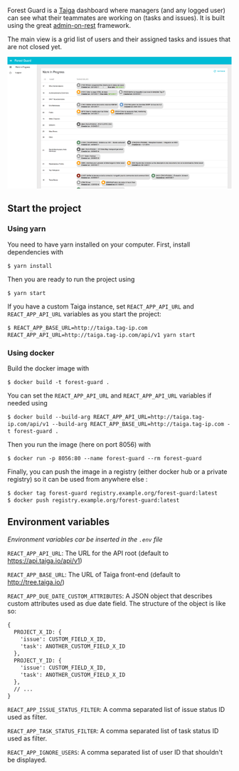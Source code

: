Forest Guard is a [Taiga](https://taiga.io/) dashboard where managers (and any logged user) can see what their teammates are working on (tasks and issues). It is built using the great [admin-on-rest](https://marmelab.com/admin-on-rest/) framework.

The main view is a grid list of users and their assigned tasks and issues that are not closed yet. 

![ScreenShot](./screenshot.png)

## Start the project

### Using yarn

You need to have yarn installed on your computer. First, install dependencies with 

```
$ yarn install
```

Then you are ready to run the project using

```
$ yarn start
````

If you have a custom Taiga instance, set `REACT_APP_API_URL` and `REACT_APP_API_URL` variables as you start the project:

```
$ REACT_APP_BASE_URL=http://taiga.tag-ip.com REACT_APP_API_URL=http://taiga.tag-ip.com/api/v1 yarn start
```

### Using docker

Build the docker image with

```
$ docker build -t forest-guard .
```

You can set the `REACT_APP_API_URL` and `REACT_APP_API_URL` variables if needed using

```
$ docker build --build-arg REACT_APP_API_URL=http://taiga.tag-ip.com/api/v1 --build-arg REACT_APP_BASE_URL=http://taiga.tag-ip.com -t forest-guard .
```

Then you run the image (here on port 8056) with

```
$ docker run -p 8056:80 --name forest-guard --rm forest-guard
```

Finally, you can push the image in a registry (either docker hub or a private registry) so it can be used from anywhere else : 

```
$ docker tag forest-guard registry.example.org/forest-guard:latest
$ docker push registry.example.org/forest-guard:latest
```

## Environment variables

*Environment variables car be inserted in the `.env` file*

`REACT_APP_API_URL`: The URL for the API root (default to https://api.taiga.io/api/v1)

`REACT_APP_BASE_URL`: The URL of Taiga front-end (default to http://tree.taiga.io/)

`REACT_APP_DUE_DATE_CUSTOM_ATTRIBUTES`: A JSON object that describes custom attributes used as due date field. The structure of the object is like so:

```
{
  PROJECT_X_ID: {
    'issue': CUSTOM_FIELD_X_ID,
    'task': ANOTHER_CUSTOM_FIELD_X_ID
  },
  PROJECT_Y_ID: {
    'issue': CUSTOM_FIELD_X_ID,
    'task': ANOTHER_CUSTOM_FIELD_X_ID
  },
  // ...
}
``` 

`REACT_APP_ISSUE_STATUS_FILTER`: A comma separated list of issue status ID used as filter.

`REACT_APP_TASK_STATUS_FILTER`: A comma separated list of task status ID used as filter.

`REACT_APP_IGNORE_USERS`: A comma separated list of user ID that shouldn't be displayed.
